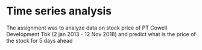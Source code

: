# Time series analysis
The assignment was to analyze data on stock price of PT Cowell Development Tbk (2 jan 2013 - 12 Nov 2018) and predict what is the price of the stock for 5 days ahead
